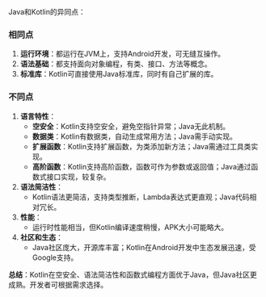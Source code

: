 Java和Kotlin的异同点：

### **相同点**
1. **运行环境**：都运行在JVM上，支持Android开发，可无缝互操作。
2. **语法基础**：都支持面向对象编程，有类、接口、方法等概念。
3. **标准库**：Kotlin可直接使用Java标准库，同时有自己扩展的库。

### **不同点**
1. **语言特性**：
   - **空安全**：Kotlin支持空安全，避免空指针异常；Java无此机制。
   - **数据类**：Kotlin有数据类，自动生成常用方法；Java需手动实现。
   - **扩展函数**：Kotlin支持扩展函数，为类添加新方法；Java需通过工具类实现。
   - **高阶函数**：Kotlin支持高阶函数，函数可作为参数或返回值；Java通过函数式接口实现，较复杂。
2. **语法简洁性**：
   - Kotlin语法更简洁，支持类型推断，Lambda表达式更直观；Java代码相对冗长。
3. **性能**：
   - 运行时性能相当，但Kotlin编译速度稍慢，APK大小可能略大。
4. **社区和生态**：
   - Java社区庞大，开源库丰富；Kotlin在Android开发中生态发展迅速，受Google支持。

**总结**：Kotlin在空安全、语法简洁性和函数式编程方面优于Java，但Java社区更成熟。开发者可根据需求选择。